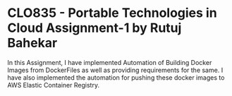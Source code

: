 # CLO835 - Portable Technologies in Cloud Assignment-1 by Rutuj Bahekar

In this Assignment, I have implemented Automation of Building Docker Images from DockerFiles as well as providing requirements for the same. I have also implemented the automation for pushing these docker images to AWS Elastic Container Registry.
